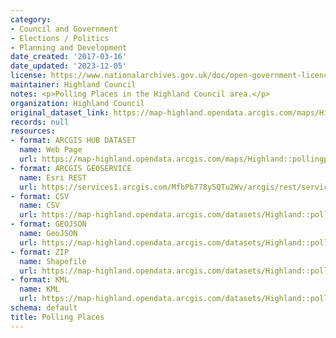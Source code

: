 ```yaml
---
category:
- Council and Government
- Elections / Politics
- Planning and Development
date_created: '2017-03-16'
date_updated: '2023-12-05'
license: https://www.nationalarchives.gov.uk/doc/open-government-licence/version/3/
maintainer: Highland Council
notes: <p>Polling Places in the Highland Council area.</p>
organization: Highland Council
original_dataset_link: https://map-highland.opendata.arcgis.com/maps/Highland::pollingplaces
records: null
resources:
- format: ARCGIS HUB DATASET
  name: Web Page
  url: https://map-highland.opendata.arcgis.com/maps/Highland::pollingplaces
- format: ARCGIS GEOSERVICE
  name: Esri REST
  url: https://services1.arcgis.com/MfbPb778y5QTu2Wv/arcgis/rest/services/PollingPlaces/FeatureServer/0
- format: CSV
  name: CSV
  url: https://map-highland.opendata.arcgis.com/datasets/Highland::pollingplaces.csv?where=1=1&outSR=%7B%22latestWkid%22%3A27700%2C%22wkid%22%3A27700%7D
- format: GEOJSON
  name: GeoJSON
  url: https://map-highland.opendata.arcgis.com/datasets/Highland::pollingplaces.geojson?where=1=1&outSR=%7B%22latestWkid%22%3A27700%2C%22wkid%22%3A27700%7D
- format: ZIP
  name: Shapefile
  url: https://map-highland.opendata.arcgis.com/datasets/Highland::pollingplaces.zip?where=1=1&outSR=%7B%22latestWkid%22%3A27700%2C%22wkid%22%3A27700%7D
- format: KML
  name: KML
  url: https://map-highland.opendata.arcgis.com/datasets/Highland::pollingplaces.kml?where=1=1&outSR=%7B%22latestWkid%22%3A27700%2C%22wkid%22%3A27700%7D
schema: default
title: Polling Places
---
```


